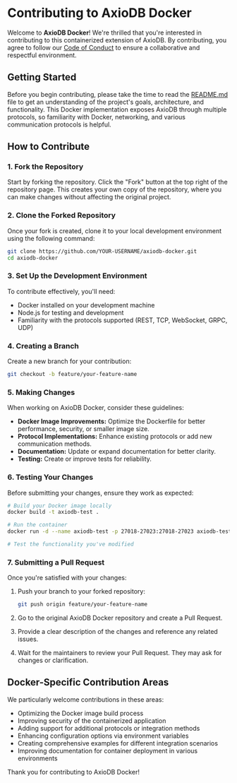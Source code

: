 # Contributing to AxioDB Docker

Welcome to **AxioDB Docker**! We're thrilled that you're interested in contributing to this containerized extension of AxioDB. By contributing, you agree to follow our [Code of Conduct](CODE_OF_CONDUCT.md) to ensure a collaborative and respectful environment.

## Getting Started

Before you begin contributing, please take the time to read the [README.md](README.md) file to get an understanding of the project's goals, architecture, and functionality. This Docker implementation exposes AxioDB through multiple protocols, so familiarity with Docker, networking, and various communication protocols is helpful.

## How to Contribute

### 1. Fork the Repository

Start by forking the repository. Click the "Fork" button at the top right of the repository page. This creates your own copy of the repository, where you can make changes without affecting the original project.

### 2. Clone the Forked Repository

Once your fork is created, clone it to your local development environment using the following command:

```bash
git clone https://github.com/YOUR-USERNAME/axiodb-docker.git
cd axiodb-docker
```

### 3. Set Up the Development Environment

To contribute effectively, you'll need:

- Docker installed on your development machine
- Node.js for testing and development
- Familiarity with the protocols supported (REST, TCP, WebSocket, GRPC, UDP)

### 4. Creating a Branch

Create a new branch for your contribution:

```bash
git checkout -b feature/your-feature-name
```

### 5. Making Changes

When working on AxioDB Docker, consider these guidelines:

- **Docker Image Improvements:** Optimize the Dockerfile for better performance, security, or smaller image size.
- **Protocol Implementations:** Enhance existing protocols or add new communication methods.
- **Documentation:** Update or expand documentation for better clarity.
- **Testing:** Create or improve tests for reliability.

### 6. Testing Your Changes

Before submitting your changes, ensure they work as expected:

```bash
# Build your Docker image locally
docker build -t axiodb-test .

# Run the container
docker run -d --name axiodb-test -p 27018-27023:27018-27023 axiodb-test

# Test the functionality you've modified
```

### 7. Submitting a Pull Request

Once you're satisfied with your changes:

1. Push your branch to your forked repository:

   ```bash
   git push origin feature/your-feature-name
   ```

2. Go to the original AxioDB Docker repository and create a Pull Request.
3. Provide a clear description of the changes and reference any related issues.
4. Wait for the maintainers to review your Pull Request. They may ask for changes or clarification.

## Docker-Specific Contribution Areas

We particularly welcome contributions in these areas:

- Optimizing the Docker image build process
- Improving security of the containerized application
- Adding support for additional protocols or integration methods
- Enhancing configuration options via environment variables
- Creating comprehensive examples for different integration scenarios
- Improving documentation for container deployment in various environments

Thank you for contributing to AxioDB Docker!
